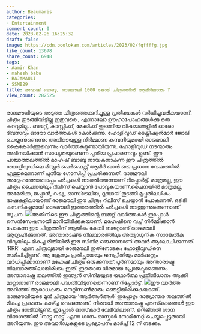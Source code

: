 ```yaml
---
author: Beaumaris
categories:
- Entertainment
comment_count: 0
date: 2023-02-26 16:25:32
draft: false
image: https://cdn.boolokam.com/articles/2023/02/fqffffg.jpg
like_count: 13678
share_count: 6948
tags:
- Aamir Khan
- mahesh babu
- RAJAMAULI
- SSMB29
title: മഹേഷ് ബാബു, രാജമൗലി 1000 കോടി ചിത്രത്തിൽ ആമിർഖാനും ?
view_count: 282525
---
```


രാജമൗലിയുടെ അടുത്ത ചിത്രത്തെക്കുറിച്ചുള്ള പ്രതീക്ഷകൾ വർധിച്ചുവരികയാണ്. ചിത്രം തുടങ്ങിയിട്ടില്ല ഇതുവരെ , എന്നാലോ ഊഹാപോഹങ്ങൾക്കു ഒരു കുറവുമില്ല.. ബജറ്റ്, കാസ്റ്റിംഗ്, മേക്കിംഗ് തുടങ്ങിയ വിഷയങ്ങളിൽ ഓരോ ദിവസവും ഓരോ വാർത്തകൾ കേൾക്കുന്നു. ഹോളിവുഡ് ടെക്നീഷ്യൻമാർ ജോലി ചെയ്യുന്നുണ്ടെന്നും അവിടെയുള്ള നിർമ്മാണ കമ്പനിയുമായി രാജമൗലി കൈകോർത്തുവെന്നും വാർത്തകളുണ്ടായിരുന്നു. ഹോളിവുഡ് നടന്മാരും അഭിനയിക്കാൻ സാധ്യതയുണ്ടെന്ന പുതിയ പ്രചാരണവും ഉണ്ട്. ഈ പശ്ചാത്തലത്തിൽ മഹേഷ് ബാബു നായകനാകുന്ന ഈ ചിത്രത്തിൽ ബോളിവുഡിലെ മിസ്റ്റർ പെർഫെക്റ്റ് ആമിർ ഖാൻ ഒരു പ്രധാന വേഷത്തിൽ എത്തുമെന്നാണ് പുതിയ ഗോസിപ്പ് പ്രചരിക്കുന്നത്. രാജമൗലി അദ്ദേഹത്തോടൊപ്പം ചർച്ചകൾ നടത്തിയെന്നാണ് റിപ്പോർട്ട്. മാത്രമല്ല, ഈ ചിത്രം ചൈനയിലും റിലീസ് ചെയ്യാൻ പോവുകയാണ്.ചൈനയിൽ മാത്രമല്ല, അമേരിക്ക, ജപ്പാൻ, റഷ്യ, ഓസ്‌ട്രേലിയ, ദുബായ് തുടങ്ങി മുപ്പതിലധികം ഭാഷകളിലായാണ് രാജമൗലി ഈ ചിത്രം റിലീസ് ചെയ്യാൻ പോകുന്നത്. ഒടിടി കമ്പനികളുമായി രാജമൗലി ഇത്തരത്തിൽ ചർച്ചകൾ നടത്തുന്നുണ്ടെന്നാണ് സൂചന. ![](https://cdn.boolokam.com/articles/2023/02/fqffffg.jpg)അതിനിടെ ഈ ചിത്രത്തിന്റെ ബജറ്റ് വാർത്തകൾ ഇപ്പോൾ സെൻസേഷനായി മാറിയിരിക്കുകയാണ്. മഹേഷിനെ വച്ച് നിർമ്മിക്കാൻ പോകുന്ന ഈ ചിത്രത്തിന് ആയിരം കോടി ബജറ്റാണ് രാജമൗലി ആഗ്രഹിക്കുന്നത്. അന്താരാഷ്‌ട്ര നിലവാരത്തിലും അത്യാധുനിക സാങ്കേതിക വിദ്യയിലും മികച്ച രീതിയിൽ ഈ സിനിമ ഒരുക്കാനാണ് അവർ ആലോചിക്കുന്നത്. 'RRR' എന്ന ചിത്രവുമായി രാജമൗലി ഇതിനോടകം ഹോളിവുഡിനെ സമീപിച്ചിട്ടുണ്ട്. ആ ക്രേസും പ്രതിച്ഛായയും ജനപ്രീതിയും മാർക്കറ്റും വർധിപ്പിക്കാനാണ് മഹേഷ് ചിത്രം ഒരുക്കുന്നത്.പൂർണമായും അന്താരാഷ്ട്ര നിലവാരത്തിലായിരിക്കും ഇത്. ഇതൊരു ധീരമായ പ്രോജക്ടാണെന്നും അന്താരാഷ്ട്ര തലത്തിൽ ഇന്ത്യൻ സിനിമയുടെ യഥാർത്ഥ പ്രതിനിധാനം ആക്കി മാറ്റാനാണ് രാജമൗലി പദ്ധതിയിടുന്നതെന്നാണ് റിപ്പോർട്ട്. ![](https://cdn.boolokam.com/articles/2023/02/yyr-1024x576.jpg)ഈ വാർത്ത അറിഞ്ഞ് ആരാധകരും നെറ്റിസൺമാരും ഞെട്ടിയിരിക്കുകയാണ്. രാജമൗലിയുടെ മുൻ ചിത്രമായ ‘ആർആർആർ’ ഇപ്പോഴും രാജ്യാന്തര തലത്തിൽ മികച്ച പ്രകടനം കാഴ്ച്ച വെക്കുന്നുണ്ട്. നിരവധി അന്താരാഷ്ട്ര പുരസ്‌കാരങ്ങൾ ഈ ചിത്രം നേടിയിട്ടുണ്ട്. ഇപ്പോൾ ഓസ്‌കാർ വേദിയിലാണ്. ഒറിജിനൽ ഗാന വിഭാഗത്തിൽ `നാട്ടു നാട്ടു' എന്ന ഗാനം ഓസ്കാർ നോമിനേറ്റ് ചെയ്യപ്പെട്ടതായി അറിയുന്നു. ഈ അവാർഡുകളുടെ പ്രഖ്യാപനം മാർച്ച് 12 ന് നടക്കും.